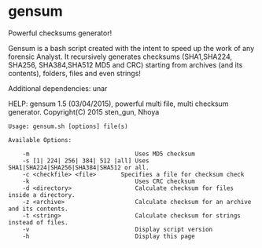 # gensum
Powerful checksums generator!

Gensum is a bash script created with the intent to speed up the work of any forensic Analyst.
It recursively generates checksums (SHA1,SHA224, SHA256, SHA384,SHA512 MD5 and CRC) starting from archives (and its contents), folders, files and even strings!

Additional dependencies: unar

HELP:
	gensum 1.5 (03/04/2015), powerful multi file, multi checksum generator.
	Copyright(C) 2015 sten_gun, Nhoya  
	
	Usage: gensum.sh [options] file(s)
	
	Available Options:
	
        -m              		        Uses MD5 checksum
    	-s [1| 224| 256| 384| 512 |all]	Uses SHA1|SHA224|SHA256|SHA384|SHA512 or all.
    	-c <checkfile> <file>		Specifies a file for checksum check
    	-k                        		Uses CRC checksum
    	-d <directory>            		Calculate checksum for files inside a directory.
    	-z <archive>              		Calculate checksum for an archive and its contents.
    	-t <string>                	 	Calculate checksum for strings instead of files.
    	-v                        		Display script version
    	-h                        		Display this page

